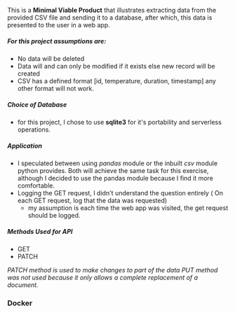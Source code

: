This is a **Minimal Viable Product** that illustrates extracting data from the provided CSV file and sending it to a database, 
after which, this data is presented to the user in a web app.

##### For this project assumptions are:
- No data will be deleted 
- Data will and can only be modified if it exists else new record will be created
- CSV has a defined format [id, temperature, duration, timestamp] any other format will not work.

##### Choice of Database
- for this project, I chose to use **sqlite3** for it's portability and serverless operations.

##### Application
- I speculated between using _pandas_ module or the inbuilt _csv_ module python provides. Both will achieve the same task 
for this exercise, although I decided to use the pandas module because I find it more comfortable.
- Logging the GET request, I didn't understand the question entirely ( On each GET request, log that the data was requested)
    - my assumption is each time the web app was visited, the get request should be logged.
    
##### Methods Used for API
- GET 
- PATCH 

_PATCH method is used to make changes to part of the data_
_PUT method was not used because it only allows a complete replacement of a document._

### Docker

